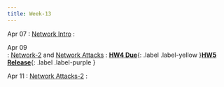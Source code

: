 ```yaml
---
title: Week-13
---
```


Apr 07 
: [Network Intro]()
  :  

Apr 09  
: [Network-2]() and [Network Attacks]()
  : [**HW4 Due**](#){: .label .label-yellow }[**HW5 Release**](#){: .label .label-purple }

Apr 11 
: [Network Attacks-2]()
  : 
